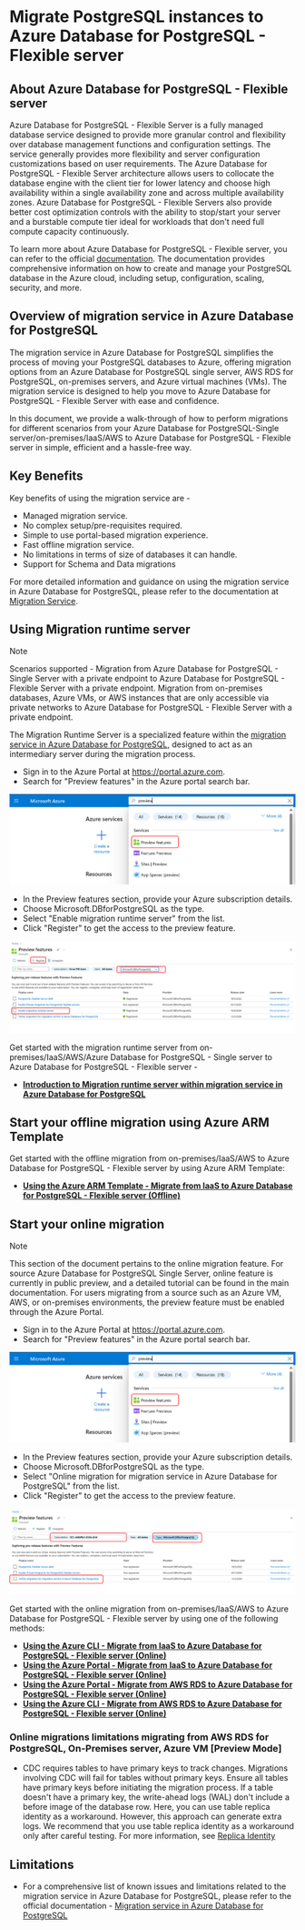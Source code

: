 # Migrate PostgreSQL instances to Azure Database for PostgreSQL - Flexible server

## About Azure Database for PostgreSQL - Flexible server

Azure Database for PostgreSQL - Flexible Server is a fully managed database service designed to provide more granular control and flexibility over database management functions and configuration settings. The service generally provides more flexibility and server configuration customizations based on user requirements. The Azure Database for PostgreSQL - Flexible Server architecture allows users to collocate the database engine with the client tier for lower latency and choose high availability within a single availability zone and across multiple availability zones. Azure Database for PostgreSQL - Flexible Servers also provide better cost optimization controls with the ability to stop/start your server and a burstable compute tier ideal for workloads that don't need full compute capacity continuously.

To learn more about Azure Database for PostgreSQL - Flexible server, you can refer to the official [documentation](https://learn.microsoft.com/en-us/azure/postgresql/flexible-server/overview). The documentation provides comprehensive information on how to create and manage your PostgreSQL database in the Azure cloud, including setup, configuration, scaling, security, and more.

## Overview of migration service in Azure Database for PostgreSQL

The migration service in Azure Database for PostgreSQL simplifies the process of moving your PostgreSQL databases to Azure, offering migration options from an Azure Database for PostgreSQL single server, AWS RDS for PostgreSQL, on-premises servers, and Azure virtual machines (VMs). The migration service is designed to help you move to Azure Database for PostgreSQL - Flexible Server with ease and confidence.

In this document, we provide a walk-through of how to perform migrations for different scenarios from your Azure Database for PostgreSQL-Single server/on-premises/IaaS/AWS to Azure Database for PostgreSQL - Flexible server in simple, efficient and a hassle-free way.

## Key Benefits

Key benefits of using the migration service are -  

* Managed migration service.
* No complex setup/pre-requisites required.
* Simple to use portal-based migration experience.
* Fast offline migration service.
* No limitations in terms of size of databases it can handle.
* Support for Schema and Data migrations

For more detailed information and guidance on using the migration service in Azure Database for PostgreSQL, please refer to the  documentation at [Migration Service](https://learn.microsoft.com/en-us/azure/postgresql/migrate/migration-service/concepts-migration-service-postgresql).

## Using Migration runtime server

> [!NOTE]  
> Scenarios supported -  Migration from Azure Database for PostgreSQL - Single Server with a private endpoint to Azure Database for PostgreSQL - Flexible Server with a private endpoint. Migration from on-premises databases, Azure VMs, or AWS instances that are only accessible via private networks to Azure Database for PostgreSQL - Flexible Server with a private endpoint.


The Migration Runtime Server is a specialized feature within the [migration service in Azure Database for PostgreSQL](https://learn.microsoft.com/en-us/azure/postgresql/migrate/migration-service/concepts-migration-service-postgresql), designed to act as an intermediary server during the migration process.

- Sign in to the Azure Portal at https://portal.azure.com.
- Search for "Preview features" in the Azure portal search bar.

![Go to preview features](migration-service-Azure-DB-PostgreSQL/media/readme_images/enable-preview-features.png)

- In the Preview features section, provide your Azure subscription details.
- Choose Microsoft.DBforPostgreSQL as the type.
- Select "Enable migration runtime server" from the list.
- Click "Register" to get the access to the preview feature.

![Select Preview Feature](migration-service-Azure-DB-PostgreSQL/media/readme_images/enable-runtime-server.png)

Get started with the migration runtime server from on-premises/IaaS/AWS/Azure Database for PostgreSQL - Single server to Azure Database for PostgreSQL - Flexible server -

- [**Introduction to Migration runtime server within migration service in Azure Database for PostgreSQL**](migration-service-Azure-DB-PostgreSQL/Migration-Runtime-Server/overview.md)

## Start your offline migration using Azure ARM Template

Get started with the offline migration from on-premises/IaaS/AWS to Azure Database for PostgreSQL - Flexible server by using Azure ARM Template:

- [**Using the Azure ARM Template - Migrate from IaaS to Azure Database for PostgreSQL - Flexible server (Offline)**](migration-service-Azure-DB-PostgreSQL/Offline-Migrations/IaaS-to-Flexible-offline-migration-using-ARM-Template.md)

## Start your online migration

> [!NOTE]  
> This section of the document pertains to the online migration feature. For source Azure Database for PostgreSQL Single Server, online feature is currently in public preview, and a detailed tutorial can be found in the main documentation. For users migrating from a source such as an Azure VM, AWS, or on-premises environments, the preview feature must be enabled through the Azure Portal.

- Sign in to the Azure Portal at https://portal.azure.com.
- Search for "Preview features" in the Azure portal search bar.

![Go to preview features](migration-service-Azure-DB-PostgreSQL/media/readme_images/enable-preview-features.png)

- In the Preview features section, provide your Azure subscription details.
- Choose Microsoft.DBforPostgreSQL as the type.
- Select "Online migration for migration service in Azure Database for PostgreSQL" from the list.
- Click "Register" to get the access to the preview feature.

![Select Preview Feature](migration-service-Azure-DB-PostgreSQL/media/readme_images/enable-online-migration.png)

Get started with the online migration from on-premises/IaaS/AWS to Azure Database for PostgreSQL - Flexible server by using one of the following methods:

- [**Using the Azure CLI - Migrate from IaaS to Azure Database for PostgreSQL - Flexible server (Online)**](migration-service-Azure-DB-PostgreSQL/Online-Migrations/IaaS-to-Flexible-online-migration-using-cli.md)
- [**Using the Azure Portal - Migrate from IaaS to Azure Database for PostgreSQL - Flexible server (Online)**](migration-service-Azure-DB-PostgreSQL/Online-Migrations/IaaS-to-Flexible-online-migration-using-portal.md)
- [**Using the Azure Portal - Migrate from AWS RDS to Azure Database for PostgreSQL - Flexible server (Online)**](migration-service-Azure-DB-PostgreSQL/Online-Migrations/AWS-RDS-to-Flexible-online-migration-using-portal.md)
- [**Using the Azure CLI - Migrate from AWS RDS to Azure Database for PostgreSQL - Flexible server (Online)**](migration-service-Azure-DB-PostgreSQL/Online-Migrations/AWS-RDS-to-Flexible-online-migration-using-cli.md)

### Online migrations limitations migrating from AWS RDS for PostgreSQL, On-Premises server, Azure VM [Preview Mode]

- CDC requires tables to have primary keys to track changes. Migrations involving CDC will fail for tables without primary keys. Ensure all tables have primary keys before initiating the migration process. If a table doesn't have a primary key, the write-ahead logs (WAL) don't include a before image of the database row. Here, you can use table replica identity as a workaround. However, this approach can generate extra logs. We recommend that you use table replica identity as a workaround only after careful testing. For more information, see [Replica Identity](https://www.postgresql.org/docs/devel/sql-altertable.html)

## Limitations

- For a comprehensive list of known issues and limitations related to the migration service in Azure Database for PostgreSQL, please refer to the official documentation - [Migration service in Azure Database for PostgreSQL](https://learn.microsoft.com/en-us/azure/postgresql/migrate/migration-service/concepts-known-issues-migration-service)